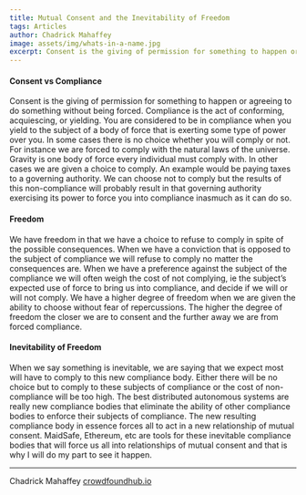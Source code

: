 ```yaml
---
title: Mutual Consent and the Inevitability of Freedom
tags: Articles
author: Chadrick Mahaffey
image: assets/img/whats-in-a-name.jpg
excerpt: Consent is the giving of permission for something to happen or agreeing to do something without being forced. Compliance is the act of conforming, acquiescing, or yielding.
---
```


#### Consent vs Compliance

Consent is the giving of permission for something to happen or agreeing to do something without being forced. Compliance is the act of conforming, acquiescing, or yielding. You are considered to be in compliance when you yield to the subject of a body of force that is exerting some type of power over you. In some cases there is no choice whether you will comply or not. For instance we are forced to comply with the natural laws of the universe. Gravity is one body of force every individual must comply with. In other cases we are given a choice to comply. An example would be paying taxes to a governing authority. We can choose not to comply but the results of this non-compliance will probably result in that governing authority exercising its power to force you into compliance inasmuch as it can do so.

#### Freedom

We have freedom in that we have a choice to refuse to comply in spite of the possible consequences. When we have a conviction that is opposed to the subject of compliance we will refuse to comply no matter the consequences are. When we have a preference against the subject of the compliance we will often weigh the cost of not complying, ie the subject’s expected use of force to bring us into compliance, and decide if we will or will not comply. We have a higher degree of freedom when we are given the ability to choose without fear of repercussions. The higher the degree of freedom the closer we are to consent and the further away we are from forced compliance.

#### Inevitability of Freedom

When we say something is inevitable, we are saying that we expect most will have to comply to this new compliance body. Either there will be no choice but to comply to these subjects of compliance or the cost of non-compliance will be too high. The best distributed autonomous systems are really new compliance bodies that eliminate the ability of other compliance bodies to enforce their subjects of compliance. The new resulting compliance body in essence forces all to act in a new relationship of mutual consent. MaidSafe, Ethereum, etc are tools for these inevitable compliance bodies that will force us all into relationships of mutual consent and that is why I will do my part to see it happen.

---

Chadrick Mahaffey
[crowdfoundhub.io](http://www.crowdfoundhub.io/)
